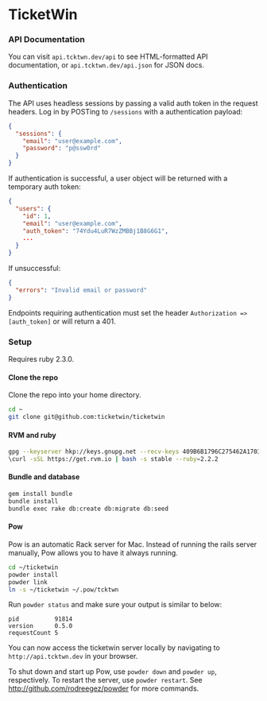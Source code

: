 # TicketWin

### API Documentation

You can visit `api.tcktwn.dev/api` to see HTML-formatted API documentation, or 
`api.tcktwn.dev/api.json` for JSON docs.

### Authentication

The API uses headless sessions by passing a valid auth token in the request headers. Log
in by POSTing to `/sessions` with a authentication payload:

```json
{
  "sessions": {
    "email": "user@example.com",
    "password": "p@ssw0rd"
  }
}
```

If authentication is successful, a user object will be returned with a temporary auth token:

```json
{
  "users": {
    "id": 1,
    "email": "user@example.com",
    "auth_token": "74Ydu4LuR7WzZMBBj1B8G6G1",
    ...
  }
}
```

If unsuccessful:

```json
{
  "errors": "Invalid email or password"
}
```

Endpoints requiring authentication must set the header `Authorization => [auth_token]` or will return a 401.

### Setup

Requires ruby 2.3.0.

#### Clone the repo

Clone the repo into your home directory.

```bash
cd ~
git clone git@github.com:ticketwin/ticketwin
```

#### RVM and ruby

```bash
gpg --keyserver hkp://keys.gnupg.net --recv-keys 409B6B1796C275462A1703113804BB82D39DC0E3
\curl -sSL https://get.rvm.io | bash -s stable --ruby=2.2.2
```

#### Bundle and database

```bash
gem install bundle
bundle install
bundle exec rake db:create db:migrate db:seed
```

#### Pow

Pow is an automatic Rack server for Mac. Instead of running the rails server
manually, Pow allows you to have it always running.

```bash
cd ~/ticketwin
powder install
powder link
ln -s ~/ticketwin ~/.pow/tcktwn
```

Run `powder status` and make sure your output is similar to below:

```
pid          91814
version      0.5.0
requestCount 5
```

You can now access the ticketwin server locally by navigating to
`http://api.tcktwn.dev` in your browser.

To shut down and start up Pow, use `powder down` and `powder up`, respectively.
To restart the server, use `powder restart`. See
http://github.com/rodreegez/powder for more commands.
